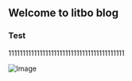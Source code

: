 ﻿## Welcome to litbo blog

### Test
11111111111111111111111111111111111111111


![Image](https://img.zcool.cn/community/01f950571b8b156ac7253812e10163.jpg)


